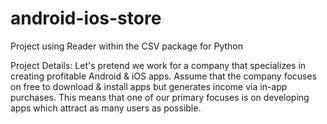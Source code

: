 # android-ios-store
Project using Reader within the CSV package for Python

Project Details:
Let's pretend we work for a company that specializes in creating profitable Android & iOS apps. Assume that the company focuses on free to download & install apps but generates income via in-app purchases. This means that one of our primary focuses is on developing apps which attract as many users as possible.
